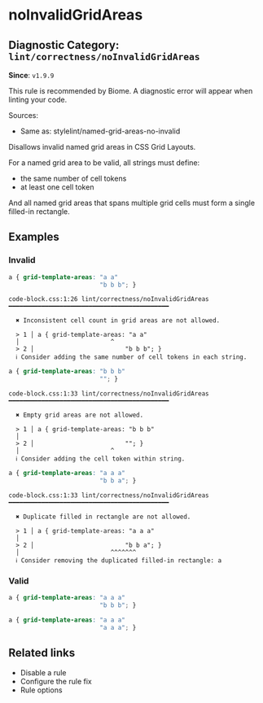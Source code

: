 # noInvalidGridAreas

## Diagnostic Category: `lint/correctness/noInvalidGridAreas`

**Since**: `v1.9.9`

This rule is recommended by Biome. A diagnostic error will appear when linting your code.

Sources: 
- Same as: stylelint/named-grid-areas-no-invalid

Disallows invalid named grid areas in CSS Grid Layouts.

For a named grid area to be valid, all strings must define:

- the same number of cell tokens
- at least one cell token

And all named grid areas that spans multiple grid cells must form a single filled-in rectangle.

## Examples

### Invalid

```css
a { grid-template-areas: "a a"
                         "b b b"; }
```

```text
code-block.css:1:26 lint/correctness/noInvalidGridAreas ━━━━━━━━━━━━━━━━━━━━━━━━━━━━━━━━━━━━━━━━━━━━

  ✖ Inconsistent cell count in grid areas are not allowed.

  > 1 │ a { grid-template-areas: "a a"
  │                         ^
  > 2 │                         "b b b"; }
  ℹ Consider adding the same number of cell tokens in each string.
```

```css
a { grid-template-areas: "b b b"
                         ""; }
```

```text
code-block.css:1:33 lint/correctness/noInvalidGridAreas ━━━━━━━━━━━━━━━━━━━━━━━━━━━━━━━━━━━━━━━━━━━━

  ✖ Empty grid areas are not allowed.

  > 1 │ a { grid-template-areas: "b b b"
  │
  > 2 │                         ""; }
  │                         ^
  ℹ Consider adding the cell token within string.
```

```css
a { grid-template-areas: "a a a"
                         "b b a"; }
```

```text
code-block.css:1:33 lint/correctness/noInvalidGridAreas ━━━━━━━━━━━━━━━━━━━━━━━━━━━━━━━━━━━━━━━━━━━━

  ✖ Duplicate filled in rectangle are not allowed.

  > 1 │ a { grid-template-areas: "a a a"
  │
  > 2 │                         "b b a"; }
  │                         ^^^^^^^
  ℹ Consider removing the duplicated filled-in rectangle: a
```

### Valid

```css
a { grid-template-areas: "a a a"
                         "b b b"; }
```

```css
a { grid-template-areas: "a a a"
                         "a a a"; }
```

## Related links

- Disable a rule
- Configure the rule fix
- Rule options